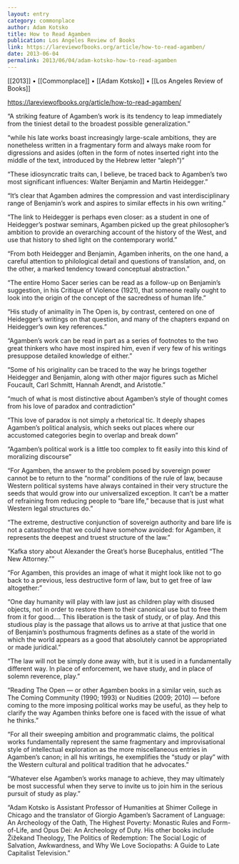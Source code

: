 ```yaml
---
layout: entry
category: commonplace
author: Adam Kotsko
title: How to Read Agamben
publication: Los Angeles Review of Books
link: https://lareviewofbooks.org/article/how-to-read-agamben/
date: 2013-06-04
permalink: 2013/06/04/adam-kotsko-how-to-read-agamben
---
```


[[2013]] • [[Commonplace]] • [[Adam Kotsko]] • [[Los Angeles Review of Books]]

https://lareviewofbooks.org/article/how-to-read-agamben/

“A striking feature of Agamben’s work is its tendency to leap immediately from the tiniest detail to the broadest possible generalization.”

“while his late works boast increasingly large-scale ambitions, they are nonetheless written in a fragmentary form and always make room for digressions and asides (often in the form of notes inserted right into the middle of the text, introduced by the Hebrew letter “aleph”)”

“These idiosyncratic traits can, I believe, be traced back to Agamben’s two most significant influences: Walter Benjamin and Martin Heidegger.”

“It’s clear that Agamben admires the compression and vast interdisciplinary range of Benjamin’s work and aspires to similar effects in his own writing.”

“The link to Heidegger is perhaps even closer: as a student in one of Heidegger’s postwar seminars, Agamben picked up the great philosopher’s ambition to provide an overarching account of the history of the West, and use that history to shed light on the contemporary world.”

“From both Heidegger and Benjamin, Agamben inherits, on the one hand, a careful attention to philological detail and questions of translation, and, on the other, a marked tendency toward conceptual abstraction.”

“The entire Homo Sacer series can be read as a follow-up on Benjamin’s suggestion, in his Critique of Violence (1921), that someone really ought to look into the origin of the concept of the sacredness of human life.”

“His study of animality in The Open is, by contrast, centered on one of Heidegger’s writings on that question, and many of the chapters expand on Heidegger’s own key references.”

“Agamben’s work can be read in part as a series of footnotes to the two great thinkers who have most inspired him, even if very few of his writings presuppose detailed knowledge of either.”

“Some of his originality can be traced to the way he brings together Heidegger and Benjamin, along with other major figures such as Michel Foucault, Carl Schmitt, Hannah Arendt, and Aristotle.”

“much of what is most distinctive about Agamben’s style of thought comes from his love of paradox and contradiction”

“This love of paradox is not simply a rhetorical tic. It deeply shapes Agamben’s political analysis, which seeks out places where our accustomed categories begin to overlap and break down”

“Agamben’s political work is a little too complex to fit easily into this kind of moralizing discourse”

“For Agamben, the answer to the problem posed by sovereign power cannot be to return to the “normal” conditions of the rule of law, because Western political systems have always contained in their very structure the seeds that would grow into our universalized exception. It can’t be a matter of refraining from reducing people to “bare life,” because that is just what Western legal structures do.”

“The extreme, destructive conjunction of sovereign authority and bare life is not a catastrophe that we could have somehow avoided: for Agamben, it represents the deepest and truest structure of the law.”

“Kafka story about Alexander the Great’s horse Bucephalus, entitled “The New Attorney.””

“For Agamben, this provides an image of what it might look like not to go back to a previous, less destructive form of law, but to get free of law altogether:”

“One day humanity will play with law just as children play with disused objects, not in order to restore them to their canonical use but to free them from it for good…. This liberation is the task of study, or of play. And this studious play is the passage that allows us to arrive at that justice that one of Benjamin’s posthumous fragments defines as a state of the world in which the world appears as a good that absolutely cannot be appropriated or made juridical.”

“The law will not be simply done away with, but it is used in a fundamentally different way. In place of enforcement, we have study, and in place of solemn reverence, play.”

“Reading The Open — or other Agamben books in a similar vein, such as The Coming Community (1990; 1993) or Nudities (2009; 2010) — before coming to the more imposing political works may be useful, as they help to clarify the way Agamben thinks before one is faced with the issue of what he thinks.”

“For all their sweeping ambition and programmatic claims, the political works fundamentally represent the same fragmentary and improvisational style of intellectual exploration as the more miscellaneous entries in Agamben’s canon; in all his writings, he exemplifies the “study or play” with the Western cultural and political tradition that he advocates.”

“Whatever else Agamben’s works manage to achieve, they may ultimately be most successful when they serve to invite us to join him in the serious pursuit of study as play.”

“Adam Kotsko is Assistant Professor of Humanities at Shimer College in Chicago and the translator of Giorgio Agamben’s Sacrament of Language: An Archeology of the Oath, The Highest Poverty: Monastic Rules and Form-of-Life, and Opus Dei: An Archeology of Duty. His other books include Žižekand Theology, The Politics of Redemption: The Social Logic of Salvation, Awkwardness, and Why We Love Sociopaths: A Guide to Late Capitalist Television.”
